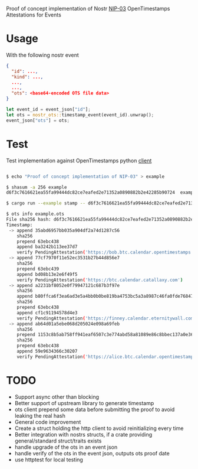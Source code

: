 
Proof of concept implementation of Nostr [NIP-03](https://github.com/nostr-protocol/nips/blob/master/03.md) OpenTimestamps Attestations for Events

# Usage

With the following nostr event

```json
{
  "id": ...,
  "kind": ...,
  ...,
  ...,
  "ots": <base64-encoded OTS file data>
}
```


```rust
let event_id = event_json["id"];
let ots = nostr_ots::timestamp_event(event_id).unwrap();
event_json["ots"] = ots;
```

# Test

Test implementation against OpenTimestamps python [client](https://github.com/opentimestamps/opentimestamps-client)

```bash

$ echo "Proof of concept implementation of NIP-03" > example

$ shasum -a 256 example
d6f3c7616621ea55fa99444dc82ce7eafed2e71352a0890882b2e42285b90724  example

$ cargo run --example stamp -- d6f3c7616621ea55fa99444dc82ce7eafed2e71352a0890882b2e42285b90724  example | base64 --decode >example.ots

$ ots info example.ots
File sha256 hash: d6f3c7616621ea55fa99444dc82ce7eafed2e71352a0890882b2e42285b90724
Timestamp:
 -> append 35abd6957bb035a904df2a74d1287c56
    sha256
    prepend 63ebc438
    append ba3242b113ee37d7
    verify PendingAttestation('https://bob.btc.calendar.opentimestamps.org')
 -> append 77cf7970f11e52ec3531b27b44d856e7
    sha256
    prepend 63ebc439
    append bd08b13e2e6f49f5
    verify PendingAttestation('https://btc.calendar.catallaxy.com')
 -> append a2231bf8052e0f79947121c687b3f97e
    sha256
    append b80ffca6f3ea6ad3e5a4bb0b0be819ba4753bc5a3a8987c46fa0fde76847a520
    sha256
    prepend 63ebc438
    append cf1c91194578d4e3
    verify PendingAttestation('https://finney.calendar.eternitywall.com')
 -> append ab64d01a5ebe068d205024e098a69feb
    sha256
    prepend 1153c8b5ab758ff941eaf6507c3e774abd58a81089e86c8bbec137a0e36c6680
    sha256
    prepend 63ebc438
    append 59e9634366c30207
    verify PendingAttestation('https://alice.btc.calendar.opentimestamps.org')
```

# TODO

- Support async other than blocking
- Better support of upstream library to generate timestamp
- ots client prepend some data before submitting the proof to avoid leaking the real hash
- General code improvement
- Create a struct holding the http client to avoid reinitializing every time
- Better integration with nostrs structs, if a crate providing general/standard struct/traits exists
- handle upgrade of the ots in an event json
- handle verify of the ots in the event json, outputs ots proof date
- use httptest for local testing
